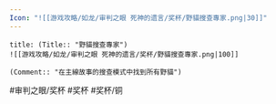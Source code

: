 ```yaml
---
Icon: "![[游戏攻略/如龙/审判之眼 死神的遗言/奖杯/野貓搜查專家.png|30]]"
---
```

```ad-common-bronze-trophy
title: (Title:: "野貓搜查專家")
![[游戏攻略/如龙/审判之眼 死神的遗言/奖杯/野貓搜查專家.png|100]]

(Comment:: "在主線故事的搜查模式中找到所有野貓")
```

#审判之眼/奖杯 #奖杯 #奖杯/铜
